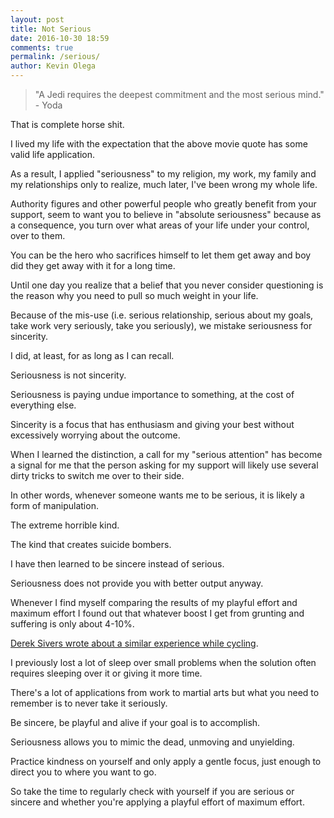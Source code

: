 ```yaml
---
layout: post
title: Not Serious
date: 2016-10-30 18:59
comments: true
permalink: /serious/
author: Kevin Olega
---
```


>"A Jedi requires the deepest commitment and the most serious mind." - Yoda

That is complete horse shit. 

I lived my life with the expectation that the above movie quote has some valid life application.

As a result, I applied "seriousness" to my religion, my work, my family and my relationships only to realize, much later, I've been wrong my whole life.

Authority figures and other powerful people who greatly benefit from your support, seem to want you to believe in "absolute seriousness" because as a consequence, you turn over what areas of your life under your control, over to them.

You can be the hero who sacrifices himself to let them get away and boy did they get away with it for a long time.

Until one day you realize that a belief that you never consider questioning is the reason why you need to pull so much weight in your life.

Because of the mis-use (i.e. serious relationship, serious about my goals, take work very seriously, take you seriously), we mistake seriousness for sincerity. 

I did, at least, for as long as I can recall.

Seriousness is not sincerity.

Seriousness is paying undue importance to something, at the cost of everything else.

Sincerity is a focus that has enthusiasm and giving your best without excessively worrying about the outcome.

When I learned the distinction, a call for my "serious attention" has become a signal for me that the person asking for my support will likely use several dirty tricks to switch me over to their side.

In other words, whenever someone wants me to be serious, it is likely a form of manipulation.

The extreme horrible kind.

The kind that creates suicide bombers.

I have then learned to be sincere instead of serious.

Seriousness does not provide you with better output anyway. 

Whenever I find myself comparing the results of my playful effort and maximum effort I found out that whatever boost I get from grunting and suffering is only about 4-10%. 

[Derek Sivers wrote about a similar experience while cycling](https://sivers.org/relax).

I previously lost a lot of sleep over small problems when the solution often requires sleeping over it or giving it more time.

There's a lot of applications from work to martial arts but what you need to remember is to never take it seriously.

Be sincere, be playful and alive if your goal is to accomplish.

Seriousness allows you to mimic the dead, unmoving and unyielding.

Practice kindness on yourself and only apply a gentle focus, just enough to direct you to where you want to go.

So take the time to regularly check with yourself if you are serious or sincere and whether you're applying a playful effort of maximum effort.
